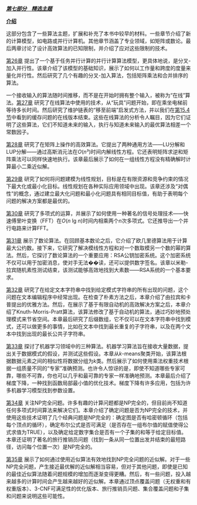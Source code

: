 [***第七部分    精选主题***](toc.xhtml#part-7)

[**介绍**](toc.xhtml#Rh1-151)

这部分包含了一些算法主题，扩展和补充了本书中较早的材料。一些章节介绍了新的计算模型，如电路或并行计算机。其他章节涵盖了专业领域，如矩阵或数论。最后两章讨论了设计高效算法的已知限制，并介绍了应对这些限制的技术。

[第26章](chapter026.xhtml) 提出了一个基于任务并行计算的并行计算算法模型，更具体地说，是分叉-加入并行性。该章介绍了该模型的基础知识，展示了如何以工作量和跨度的度量来量化并行性。然后研究了几个有趣的分叉-加入算法，包括矩阵乘法和合并排序的算法。

一个接收输入的算法随时间推移，而不是在开始时拥有整个输入，被称为“在线”算法。[第27章](chapter027.xhtml) 研究了在线算法中使用的技术，从“玩具”问题开始，即在乘坐电梯前等待多长时间。然后研究了维护链表的“移至前端”启发式方法，并以我们在[第15.4节](chapter015.xhtml#Sec_15.4)中看到的缓存问题的在线版本结束。这些在线算法的分析令人瞩目，因为它们证明了这些算法，它们不知道未来的输入，执行与知道未来输入的最优算法相差一个常数因子。

[第28章](chapter028.xhtml) 研究了在矩阵上操作的高效算法。它提出了两种通用方法——LU分解和LUP分解——通过高斯消元法在*O*(*n*³)时间内解线性方程。它还表明矩阵求逆和矩阵乘法可以同样快速地执行。该章最后展示了如何在一组线性方程没有精确解时计算最小二乘近似解。

[第29章](chapter029.xhtml) 研究了如何将问题建模为线性规划，目标是在有限资源和竞争约束的情况下最大化或最小化目标。线性规划在各种实际应用领域中出现。该章还涉及“对偶性”的概念，通过建立最大化问题和最小化问题具有相同目标值，有助于表明每个问题的解决方案都是最优的。

[第30章](chapter030.xhtml) 研究了多项式的运算，并展示了如何使用一种著名的信号处理技术——快速傅里叶变换（FFT）在*O*(*n* lg *n*)时间内相乘两个*n*次多项式。它还推导出一个并行电路来计算FFT。

[第31章](chapter031.xhtml) 展示了数论算法。在回顾基本数论之后，它介绍了欧几里德算法用于计算最大公约数。接下来，它研究了解决模线性方程和对一个数取模另一个数的幂的算法。然后，它探讨了数论算法的一个重要应用：RSA公钥加密系统。这个加密系统不仅可以用于加密消息，使对手无法��读，还可以提供数字签名。该章以米勒-拉宾随机素性测试结束，该测试能够高效地找到大素数——RSA系统的一个基本要求。

[第32章](chapter032.xhtml) 研究了在给定文本字符串中找到给定模式字符串的所有出现的问题，这个问题在文本编辑程序中经常出现。在检查了朴素方法之后，本章介绍了由拉宾和卡普提出的优雅方法。然后，在展示了基于有限自动机的高效解决方案之后，本章介绍了Knuth-Morris-Pratt算法，该算法修改了基于自动机的算法，通过巧妙地预处理模式来节省空间。本章最后研究了后缀数组，它不仅可以在文本字符串中找到模式，还可以做更多的事情，比如在文本中找到最长重复的子字符串，以及在两个文本中找到出现的最长公共子字符串。

[第33章](chapter033.xhtml) 探讨了机器学习领域中的三种算法。机器学习算法旨在接收大量数据，提出关于数据模式的假设，并测试这些假设。本章从*k*-means聚类开始，该算法根据数据元素之间的相似性将数据分组为*k*类。然后展示了如何使用乘法权重技术根据一组质量不同的“专家”准确预测。也许令人惊讶的是，即使不知道哪些专家可靠，哪些不可靠，你也可以几乎和最可靠的专家一样准确地预测。本章最后介绍了梯度下降，一种找到函数局部最小值的优化技术。梯度下降有许多应用，包括为许多机器学习模型找到参数设置。

[第34章](chapter034.xhtml) 关注NP完全问题。许多有趣的计算问题都是NP完全的，但目前尚不知道任何多项式时间算法来解决它们。本章介绍了确定问题是否为NP完全的技术，并使用这些技术证明了几个经典问题是NP完全的：确定图是否有哈密顿循环（包括每个顶点的循环），确定布尔公式是否可满足（是否存在一组布尔值的赋值使得公式求值为TRUE），以及确定给定数字集合是否有一个子集的和等于给定目标值。本章还证明了著名的旅行推销员问题（找到一条从同一位置出发并结束的最短路径，访问每个位置一次）是NP完全的。

[第35章](chapter035.xhtml) 展示了如何通过使用近似算法有效地找到NP完全问题的近似解。对于一些NP完全问题，产生接近最优解的近似解相当容易，但对于其他问题，即使是已知的最佳近似算法随着问题规模的增加而逐渐变得更糟。然后，有一些问题，投入越来越多的计算时间会产生越来越好的近似解。本章通过顶点覆盖问题（无权重和有权重版本）、3-CNF可满足性的优化版本、旅行推销员问题、集合覆盖问题和子集和问题来说明这些可能性。
